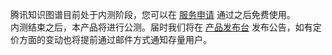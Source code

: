 
腾讯知识图谱目前处于内测阶段，您可以在 [服务申请](https://cloud.tencent.com/product/skg) 通过之后免费使用。  
内测结束之后，本产品将进行公测。届时我们将在 [产品发布台](https://cloud.tencent.com/product/events) 发布公告，如有定价方面的变动也将提前通过邮件方式通知存量用户。  
